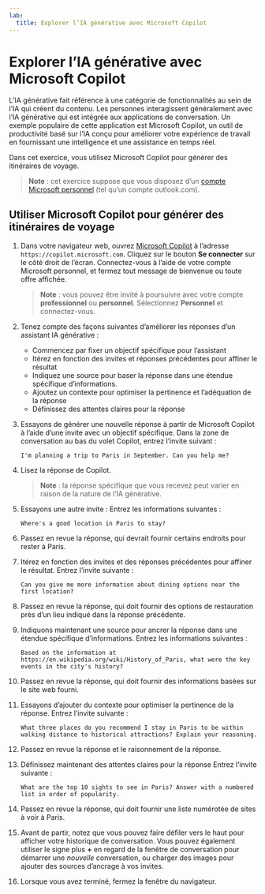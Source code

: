 ```yaml
---
lab:
  title: Explorer l’IA générative avec Microsoft Copilot
---
```

# Explorer l’IA générative avec Microsoft Copilot

L’IA générative fait référence à une catégorie de fonctionnalités au sein de l’IA qui créent du contenu. Les personnes interagissent généralement avec l’IA générative qui est intégrée aux applications de conversation. Un exemple populaire de cette application est Microsoft Copilot, un outil de productivité basé sur l’IA conçu pour améliorer votre expérience de travail en fournissant une intelligence et une assistance en temps réel. 

Dans cet exercice, vous utilisez Microsoft Copilot pour générer des itinéraires de voyage.

> **Note** : cet exercice suppose que vous disposez d’un [compte Microsoft personnel](https://signup.live.com) (tel qu’un compte outlook.com).

## Utiliser Microsoft Copilot pour générer des itinéraires de voyage

1. Dans votre navigateur web, ouvrez [Microsoft Copilot](https://copilot.microsoft.com) à l’adresse `https://copilot.microsoft.com`. Cliquez sur le bouton **Se connecter** sur le côté droit de l’écran. Connectez-vous à l’aide de votre compte Microsoft personnel, et fermez tout message de bienvenue ou toute offre affichée.

    >**Note** : vous pouvez être invité à poursuivre avec votre compte **professionnel** ou **personnel**. Sélectionnez **Personnel** et connectez-vous. 

1. Tenez compte des façons suivantes d’améliorer les réponses d’un assistant IA générative :
    - Commencez par fixer un objectif spécifique pour l’assistant
    - Itérez en fonction des invites et réponses précédentes pour affiner le résultat
    - Indiquez une source pour baser la réponse dans une étendue spécifique d’informations.
    - Ajoutez un contexte pour optimiser la pertinence et l’adéquation de la réponse
    - Définissez des attentes claires pour la réponse

1. Essayons de générer une nouvelle réponse à partir de Microsoft Copilot à l’aide d’une invite avec un objectif spécifique. Dans la zone de conversation au bas du volet Copilot, entrez l’invite suivant :

    ```prompt
    I'm planning a trip to Paris in September. Can you help me?
    ```

1. Lisez la réponse de Copilot. 

    >**Note** : la réponse spécifique que vous recevez peut varier en raison de la nature de l’IA générative.
 
1. Essayons une autre invite : Entrez les informations suivantes :

    ```prompt
    Where's a good location in Paris to stay? 
    ```

1. Passez en revue la réponse, qui devrait fournir certains endroits pour rester à Paris.

1. Itérez en fonction des invites et des réponses précédentes pour affiner le résultat. Entrez l’invite suivante :
    
    ```prompt
    Can you give me more information about dining options near the first location?
    ``` 

1. Passez en revue la réponse, qui doit fournir des options de restauration près d’un lieu indiqué dans la réponse précédente. 

1. Indiquons maintenant une source pour ancrer la réponse dans une étendue spécifique d’informations. Entrez les informations suivantes : 
    
    ```prompt
    Based on the information at https://en.wikipedia.org/wiki/History_of_Paris, what were the key events in the city's history?
    ```

1. Passez en revue la réponse, qui doit fournir des informations basées sur le site web fourni. 

1. Essayons d’ajouter du contexte pour optimiser la pertinence de la réponse. Entrez l’invite suivante : 

    ```prompt
    What three places do you recommend I stay in Paris to be within walking distance to historical attractions? Explain your reasoning.
    ```

1. Passez en revue la réponse et le raisonnement de la réponse.  

1. Définissez maintenant des attentes claires pour la réponse Entrez l’invite suivante :
    
    ```prompt
    What are the top 10 sights to see in Paris? Answer with a numbered list in order of popularity.
    ```

1. Passez en revue la réponse, qui doit fournir une liste numérotée de sites à voir à Paris.

1. Avant de partir, notez que vous pouvez faire défiler vers le haut pour afficher votre historique de conversation. Vous pouvez également utiliser le signe plus **+** en regard de la fenêtre de conversation pour démarrer une *nouvelle* conversation, ou charger des images pour ajouter des sources d’ancrage à vos invites.    

1. Lorsque vous avez terminé, fermez la fenêtre du navigateur. 
